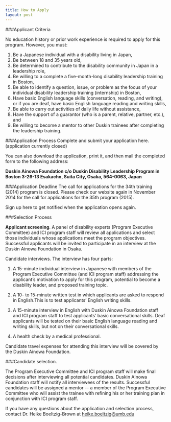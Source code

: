 ```yaml
---
title: How to Apply
layout: post
---
```

###Applicant Criteria

No education history or prior work experience is required to apply for this program. However, you must:  

1. Be a Japanese individual with a disability living in Japan,
2. Be between 18 and 35 years old,
3. Be determined to contribute to the disability community in Japan in a leadership role,  
4. Be willing to a complete a five-month-long disability leadership training in Boston,  
5. Be able to identify a question, issue, or problem as the focus of your individual disability leadership training (internship) in Boston,
6. Have basic English language skills (conversation, reading, and writing), or if you are deaf, have basic English language reading and writing skills,  
7. Be able to carry out activities of daily life without assistance,
8. Have the support of a guarantor (who is a parent, relative, partner, etc.), and  
9. Be willing to become a mentor to other Duskin trainees after completing the leadership training.  

###Application Process
Complete and submit your application here. (application currently closed)

You can also download the application, print it, and then mail the completed form to the following address:

**Duskin Ainowa Foundation c/o Duskin Disability Leadership Program in Boston
3-26-13 Esakacho, Suita City, Osaka, 564-0063, Japan**

###Application Deadline
The call for applications for the 34th training (2014) program is closed. Please check our website again in November 2014 for the call for applications for the 35th program (2015).

Sign up here to get notified when the application opens again.

###Selection Process

**Applicant screening**. A panel of disability experts (Program Executive Committee) and ICI program staff will review all applications and select those individuals whose applications meet the program objectives. Successful applicants will be invited to participate in an interview at the Duskin Ainowa Foundation in Osaka.

Candidate interviews. The interview has four parts:

1)	A 15-minute individual interview in Japanese with members of the Program Executive Committee (and ICI program staff) addressing the applicant’s motivation to apply for this program, potential to become a disability leader, and proposed training topic.

2)	 A 10- to 15-minute written test in which applicants are asked to respond in English.This is to test applicants’ English writing skills.

3)	A 15-minute interview in English with Duskin Ainowa Foundation staff and ICI program staff to test applicants’ basic conversational skills. Deaf applicants will be tested on their basic English language reading and writing skills, but not on their conversational skills.

4)	A health check by a medical professional.

Candidate travel expenses for attending this interview will be covered by the Duskin Ainowa Foundation.

###Candidate selection.

The Program Executive Committee and ICI program staff will make final decisions after interviewing all potential candidates. Duskin Ainowa Foundation staff will notify all interviewees of the results. Successful candidates will be assigned a mentor -- a member of the Program Executive Committee who will assist the trainee with refining his or her training plan in conjunction with ICI program staff.

If you have any questions about the application and selection process, contact Dr. Heike Boeltzig-Brown at [heike.boeltzig@umb.edu](mailto:heike.boeltzig@umb.edu)
